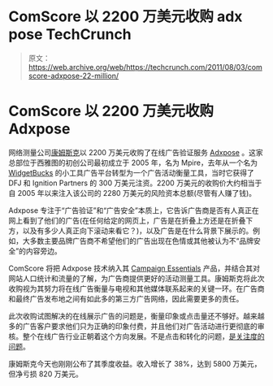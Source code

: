 # ComScore 以 2200 万美元收购 adx pose TechCrunch

> 原文：<https://web.archive.org/web/https://techcrunch.com/2011/08/03/comscore-adxpose-22-million/>

# ComScore 以 2200 万美元收购 Adxpose

网络测量公司[康姆斯克](https://web.archive.org/web/20221210002917/http://www.comscore.com/)以 2200 万美元收购了在线广告验证服务 [Adxpose](https://web.archive.org/web/20221210002917/http://adxpose.com/) 。这家总部位于西雅图的初创公司最初成立于 2005 年，名为 Mpire，去年从一个名为 [WidgetBucks](https://web.archive.org/web/20221210002917/https://beta.techcrunch.com/2007/10/02/a-widget-that-actually-makes-money/) 的小工具广告平台转型为一个广告活动衡量工具，当时它获得了 DFJ 和 Ignition Partners 的 300 万美元注资。2200 万美元的收购价大约相当于自 2005 年以来注入该公司的 2280 万美元的风险资本总额(尽管有人赚了钱)。

Adxpose 专注于“广告验证”和“广告安全”本质上，它告诉广告商是否有人真正在网上看到了他们的广告(在任何给定的网页上，广告是在折叠上方还是在折叠下方，以及有多少人真正向下滚动来看它？)，以及广告是在什么背景下展示的。例如，大多数主要品牌广告商不希望他们的广告出现在色情或其他被认为不“品牌安全”的内容旁边。

ComScore 将把 Adxpose 技术纳入其 [Campaign Essentials](https://web.archive.org/web/20221210002917/http://www.comscore.com/Products_Services/Product_Index/Campaign_Essentials) 产品，并结合其对网站人口统计和流量的了解，为广告商提供更好的活动测量工具。康姆斯克将此次收购视为其努力将在线广告衡量与电视和其他媒体联系起来的关键一环。在广告商和最终广告发布地之间有如此多的第三方广告网络，因此需要更多的责任。

此次收购试图解决的在线展示广告的问题是，衡量印象或点击量还不够好。越来越多的广告客户要求他们只为正确的印象付费，并且他们对广告活动进行更彻底的审核。整个在线广告行业正朝着这个方向发展。不是点击和转化的问题，[是关注度的问题](https://web.archive.org/web/20221210002917/https://beta.techcrunch.com/2011/04/18/moat/)。

康姆斯克今天也刚刚公布了其季度收益。收入增长了 38%，达到 5800 万美元，但净亏损 820 万美元。